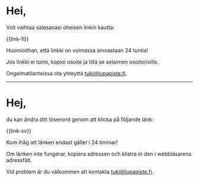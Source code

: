# Hei,

Voit vaihtaa salasanasi oheisen linkin kautta:

{{link-fi}}

Huomioithan, ett&auml; linkki on voimassa ainoastaan 24 tuntia!

Jos linkki ei toimi, kopioi osoite ja liit&auml; se selaimen osoiteriville.

Ongelmatilanteissa ota yhteytt&auml; [tuki@lupapiste.fi](tuki@lupapiste.fi).

---

# Hej,

du kan &auml;ndra ditt l&ouml;senord genom att klicka p&aring; f&ouml;ljande l&auml;nk:

{{link-sv}}

Kom ih&aring;g att l&auml;nken endast g&auml;ller i 24 timmar!

Om l&auml;nken inte fungerar, kopiera adressen och klistra in den i webbl&auml;sarens adressf&auml;lt.

Vid problem &auml;r du v&auml;lkommen att kontakta [tuki@lupapiste.fi](tuki@lupapiste.fi).

